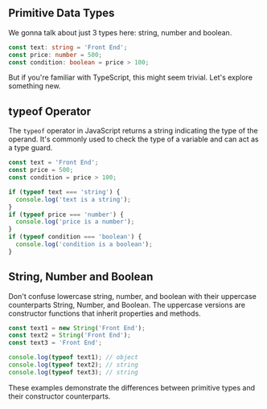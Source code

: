 ## Primitive Data Types

We gonna talk about just 3 types here: string, number and boolean.

```typescript
const text: string = 'Front End';
const price: number = 500;
const condition: boolean = price > 100;
```
But if you're familiar with TypeScript, this might seem trivial. Let's explore something new.

## typeof Operator

The `typeof` operator in JavaScript returns a string indicating the type of the operand. It's commonly used to check the type of a variable and can act as a type guard.

```typescript
const text = 'Front End';
const price = 500;
const condition = price > 100;

if (typeof text === 'string') {
  console.log('text is a string');
}
if (typeof price === 'number') {
  console.log('price is a number');
}
if (typeof condition === 'boolean') {
  console.log('condition is a boolean');
}
```

## String, Number and Boolean

Don't confuse lowercase string, number, and boolean with their uppercase counterparts String, Number, and Boolean. The uppercase versions are constructor functions that inherit properties and methods.

```typescript
const text1 = new String('Front End');
const text2 = String('Front End');
const text3 = 'Front End';

console.log(typeof text1); // object
console.log(typeof text2); // string
console.log(typeof text3); // string
``` 
These examples demonstrate the differences between primitive types and their constructor counterparts.